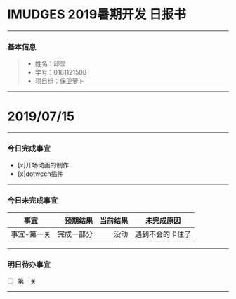 # IMUDGES 2019暑期开发 日报书
-------


### 基本信息
> * 姓名：邱莹
> * 学号：0181121508
> * 项目组：保卫萝卜

-------


# 2019/07/15

-------

### 今日完成事宜
- [x]开场动画的制作
- [x]dotween插件

-----
### 今日未完成事宜


| 事宜     |预期结果| 当前结果  | 未完成原因   | 
| --------   | -----:  | -----:  | :----:  |
|事宜-第一关|完成一部分|没动|遇到不会的卡住了|



------


### 明日待办事宜
- [ ] 第一关

-------


